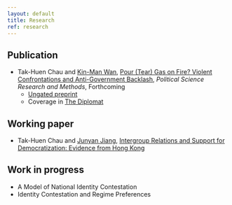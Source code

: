 ```yaml
---
layout: default
title: Research
ref: research
---
```


## Publication

* Tak-Huen Chau and [Kin-Man Wan](https://www.google.com/url?q=https%3A%2F%2Fwww.kmwan.net&sa=D), [Pour (Tear) Gas on Fire? Violent Confrontations and Anti-Government Backlash](https://doi.org/10.1017/psrm.2022.50), *Political Science Research and Methods*, Forthcoming
  * [Ungated preprint](https://papers.ssrn.com/sol3/papers.cfm?abstract_id=3557130)
  * Coverage in [The Diplomat](https://thediplomat.com/2020/04/hong-kongs-protests-amid-covid-19-a-dying-movement-or-a-halted-war/)

## Working paper

* Tak-Huen Chau and [Junyan Jiang](http://www.junyanjiang.com), [Intergroup Relations and Support for Democratization: Evidence from Hong Kong](https://osf.io/preprints/socarxiv/d8sg4/)

## Work in progress

* A Model of National Identity Contestation
* Identity Contestation and Regime Preferences
